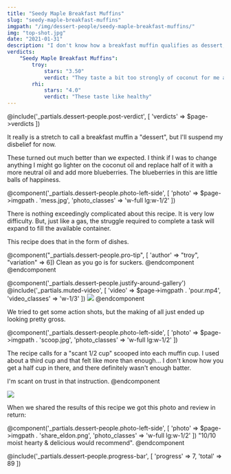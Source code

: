 ```yaml
---
title: "Seedy Maple Breakfast Muffins"
slug: "seedy-maple-breakfast-muffins"
imgpath: "/img/dessert-people/seedy-maple-breakfast-muffins/"
img: "top-shot.jpg"
date: "2021-01-31"
description: "I don't know how a breakfast muffin qualifies as dessert, but I'll suspend my disbelief"
verdicts:
    "Seedy Maple Breakfast Muffins":
        troy:
            stars: "3.50"
            verdict: "They taste a bit too strongly of coconut for me and feel a bit too oily"
        rhi:
            stars: "4.0"
            verdict: "These taste like healthy"
---
```


@include('_partials.dessert-people.post-verdict', [ 'verdicts' => $page->verdicts ])

It really is a stretch to call a breakfast muffin a "dessert", but I'll suspend my disbelief for now.

These turned out much better than we expected. I think if I was to change anything I might go lighter on
the coconut oil and replace half of it with a more neutral oil and add more blueberries. The blueberries
in this are little balls of happiness.

@component('_partials.dessert-people.photo-left-side', [ 'photo' => $page->imgpath . 'mess.jpg', 'photo_classes' => 'w-full lg:w-1/2' ])

There is nothing exceedingly complicated about this recipe. It is very low difficulty. But, just like a gas,
the struggle required to complete a task will expand to fill the available container.

This recipe does that in the form of dishes.

@component("_partials.dessert-people.pro-tip", [ 'author' => "troy", "variation" => 6])
Clean as you go is for suckers.
@endcomponent
@endcomponent

<div class="mt-8"></div>

@component('_partials.dessert-people.justify-around-gallery')
@include('_partials.muted-video', [ 'video' => $page->imgpath . 'pour.mp4', 'video_classes' => 'w-1/3' ])
<img src="{{$page->imgpath}}gross.jpg" class="w-1/3" />
@endcomponent

We tried to get some action shots, but the making of all just ended up looking pretty gross.

@component('_partials.dessert-people.photo-left-side', [ 'photo' => $page->imgpath . 'scoop.jpg', 'photo_classes' => 'w-full lg:w-1/2' ])

The recipe calls for a "scant 1/2 cup" scooped into each muffin cup. I used about a third cup and that felt
like more than enough... I don't know how you get a half cup in there, and there definitely wasn't enough batter.

I'm scant on trust in that instruction.
@endcomponent

<img src="{{$page->imgpath}}finished.jpg" class="w-full mt-8" />

When we shared the results of this recipe we got this photo and review in return:

@component('_partials.dessert-people.photo-left-side', [ 'photo' => $page->imgpath . 'share_eldon.png', 'photo_classes' => 'w-full lg:w-1/2' ])
"10/10 moist hearty & delicious would recommend".
@endcomponent  

<div class="mt-8">
@include('_partials.dessert-people.progress-bar', [ 'progress' => 7, 'total' => 89 ])
</div>



